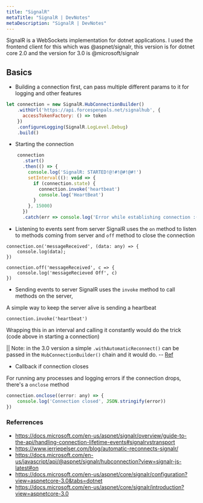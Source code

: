 ```yaml
---
title: "SignalR"
metaTitle: "SignalR | DevNotes"
metaDescription: "SignalR | DevNotes"
---
```


SignalR is a WebSockets implementation for dotnet applications. I used the frontend client for this which was @aspnet/signalr, this version is for dotnet core 2.0 and the version for 3.0 is @microsoft/signalr

## Basics

* Building a connection first, can pass multiple different params to it for logging and other features

```javascript
let connection = new SignalR.HubConnectionBuilder()
    .withUrl('https://api.forcespenpals.net/signalhub', {
      accessTokenFactory: () => token
    })
    .configureLogging(SignalR.LogLevel.Debug)
    .build()
```

* Starting the connection

```javascript
    connection
      .start()
      .then(() => {
        console.log('SignalR: STARTED!@!#!@#!@#!')
        setInterval((): void => {
          if (connection.state) {
            connection.invoke('heartbeat')
            console.log('HeartBeat')
          }
        }, 15000)
      })
      .catch(err => console.log('Error while establishing connection :(', err))
```


* Listening to events sent from server
SignalR uses the `on` method to listen to methods coming from server and `off` method to close the connection
```
connection.on('messageReceived', (data: any) => {
    console.log(data);        
})

connection.off('messageReceived', c => {
    console.log('messageRecieved Off', c)
})
```

* Sending events to server
SignalR uses the `invoke` method to call methods on the server,

A simple way to keep the server alive is sending a heartbeat
```
connection.invoke('heartbeat')
```
Wrapping this in an interval and calling it constantly would do the trick (code above in starting a connection)

|| Note: in the 3.0 version a simple `.withAutomaticReconnect()` can be passed in the `HubConnectionBuilder()` chain and it would do. -- [Ref](https://www.jerriepelser.com/blog/automatic-reconnects-signalr/)

* Callback if connection closes

For running any processes and logging errors if the connection drops, there's a `onclose` method

```javascript
connection.onclose((error: any) => {
    console.log('Connection closed', JSON.stringify(error))
})
```


### Referrences

* https://docs.microsoft.com/en-us/aspnet/signalr/overview/guide-to-the-api/handling-connection-lifetime-events#signalrvstransport
* https://www.jerriepelser.com/blog/automatic-reconnects-signalr/
* https://docs.microsoft.com/en-us/javascript/api/@aspnet/signalr/hubconnection?view=signalr-js-latest#on
* https://docs.microsoft.com/en-us/aspnet/core/signalr/configuration?view=aspnetcore-3.0&tabs=dotnet
* https://docs.microsoft.com/en-us/aspnet/core/signalr/introduction?view=aspnetcore-3.0